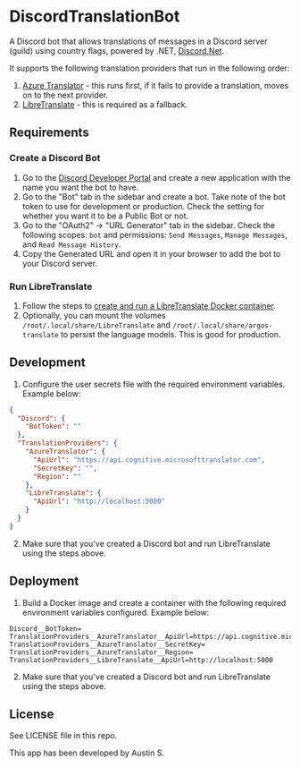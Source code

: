# DiscordTranslationBot

A Discord bot that allows translations of messages in a Discord server (guild) using country flags, powered by .NET, [Discord.Net](https://github.com/discord-net/Discord.Net).

It supports the following translation providers that run in the following order:
1. [Azure Translator](https://azure.microsoft.com/en-us/services/cognitive-services/translator/) - this runs first, if it fails to provide a translation, moves on to the next provider.
2. [LibreTranslate](https://github.com/LibreTranslate/LibreTranslate) - this is required as a fallback.

## Requirements

### Create a Discord Bot

1. Go to the [Discord Developer Portal](https://discord.com/developers/applications) and create a new application with the name you want the bot to have.
2. Go to the "Bot" tab in the sidebar and create a bot. Take note of the bot token to use for development or production. Check the setting for whether you want it to be a Public Bot or not.
3. Go to the "OAuth2" -> "URL Generator" tab in the sidebar. Check the following scopes: `bot` and permissions: `Send Messages`, `Manage Messages`, and `Read Message History`.
4. Copy the Generated URL and open it in your browser to add the bot to your Discord server.

### Run LibreTranslate

1. Follow the steps to [create and run a LibreTranslate Docker container](https://github.com/LibreTranslate/LibreTranslate#run-with-docker=).
2. Optionally, you can mount the volumes `/root/.local/share/LibreTranslate` and `/root/.local/share/argos-translate` to persist the language models. This is good for production.

## Development

1. Configure the user secrets file with the required environment variables. Example below:
```json
{
  "Discord": {
    "BotToken": ""
  },
  "TranslationProviders": {
    "AzureTranslator": {
      "ApiUrl": "https://api.cognitive.microsofttranslator.com",
      "SecretKey": "",
      "Region": ""
    },
    "LibreTranslate": {
      "ApiUrl": "http://localhost:5000"
    }
  }
}
```
2. Make sure that you've created a Discord bot and run LibreTranslate using the steps above.

## Deployment

1. Build a Docker image and create a container with the following required environment variables configured. Example below:
```
Discord__BotToken=
TranslationProviders__AzureTranslator__ApiUrl=https://api.cognitive.microsofttranslator.com
TranslationProviders__AzureTranslator__SecretKey=
TranslationProviders__AzureTranslator__Region=
TranslationProviders__LibreTranslate__ApiUrl=http://localhost:5000
```
2. Make sure that you've created a Discord bot and run LibreTranslate using the steps above.

## License

See LICENSE file in this repo.

This app has been developed by Austin S.
